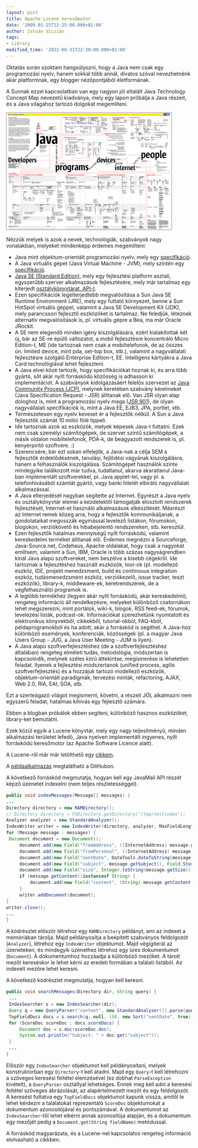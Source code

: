 ```yaml
---
layout: post
title: Apache Lucene keresőmotor
date: '2009-01-25T12:25:00.006+01:00'
author: István Viczián
tags:
- Library
modified_time: '2022-08-31T22:30:00.000+02:00'
---
```


Oktatás során szoktam hangsúlyozni, hogy a Java nem csak egy
programozási nyelv, hanem sokkal több annál, divatos szóval nevezhetnénk
akár platformnak, egy blogger nézőpontjából életformának.

A Sunnak ezzel kapcsolatban van egy nagyon jól eltalált Java
Technology Concept
Map nevezetű kiadványa,
mely egy lapon próbálja a Java részeit, és a Java világához tartozó
dolgokat megemlíteni.

![Java Technology Concept Map](/artifacts/posts/2009-01-25-apache-lucene-keresomotor/java_map.png)

Nézzük melyek is azok a nevek, technológiák, szabványok nagy vonalakban,
melyeket mindenképp érdemes megemlíteni:

-   Java mint objektum-orientált programozási nyelv, mely egy
    [specifikáció](https://docs.oracle.com/javase/specs/).
-   A Java virtuális gépet (Java Virtual Machine - JVM), mely szintén
    egy [specifikáció](https://docs.oracle.com/javase/specs/).
-   [Java SE (Standard Edition)](https://docs.oracle.com/javase/6/docs/),
    mely egy fejlesztési platform asztali, egyszerűbb szerver
    alkalmazások fejlesztésére, mely már tartalmaz egy kiterjedt
    [osztálykönyvtárat,
    API-t](https://docs.oracle.com/javase/6/docs/api/index.html).
-   Ezen specifikációk legelterjedtebb megvalósítása a Sun Java SE
    Runtime Environment (JRE), mely egy futtató környezet, benne a Sun
    HotSpot virtuális géppel, valamint a Java SE Development Kit (JDK),
    mely parancssori fejlesztő eszközöket is tartalmaz. Ne feledjük,
    léteznek alternatív megvalósítások is, pl. virtuális gépre a Bea, ma
    már Oracle JRockit.
-   A SE nem elegendő minden igény kiszolgálására, ezért kialakítottak
    két új, bár az SE-re épülő változatot, a mobil fejlesztésre
    koncentráló Micro Edition-t, ME (ide tartoznak nem csak a
    mobiltelefonok, de az összes ún. limited device, mint pda, set-top
    box, stb.), valamint a nagyvállalati fejlesztésre szolgáló
    Enterprise Edition-t, EE. Intelligens kártyákra a Java Card
    technológiával lehet fejleszteni.
-   A Java elvei közé tartozik, hogy specifikációkat hoznak ki, és arra
    több gyártó, sőt akár nyílt forráskódú közösség is adhasson ki
    implementációt. A szabványok kidolgázásáért felelős szervezet az
    [Java Community Process (JCP)](https://jcp.org/en/home/index),
    melynek keretében szabvány kérelmeket (Java Specification Request -
    JSR) állítanak elő. Van JSR olyan alap dologhoz is, mint a
    programozási nyelv maga ([JSR
    901](https://jcp.org/en/jsr/detail?id=901)), de olyan nagyvállalati
    specifikációk is, mint a Java EE, EJB3, JPA, portlet, stb.
-   Természetesen egy nyelv keveset ér a fejlesztők nélkül. A Sun a Java
    fejlesztők számát 10 millió fölé tippeli.
-   Ide tartoznak azok az eszközök, melyek képesek Java-t futtatni. Ezek
    nem csak személyi számítógépek, de szerver szintű számítógépek, a
    másik oldalon mobiltelefonok, PDA-k, de beágyazott rendszerek is,
    pl. kenyérpirító szoftvere. :)
-   Szerencsére, bár ezt sokan elfelejtik, a Java-nak a célja SEM a
    fejlesztők érdeklődésének, tanulási, fejlődési vágyának
    kiszolgálásra, hanem a felhasználók kiszolgálása. Számítógépet
    használók szinte mindegyike találkozott már tudva, tudatlanul,
    akarva akaratlanul Java-ban implementált szoftverekkel, pl. Java
    applet-tel, vagy pl. a telefonhívásából számlát gyártó, vagy banki
    hitelét elbíráló nagyvállalati alkalmazással.
-   A Java elterjedését nagyban segítette az Internet. Egyrészt a Java
    nyelv és osztálykönyvtár elemei a kezdetektől támogatják elosztott
    rendszerek fejlesztését, Internet-et használó alkalmazások
    elkészítését. Másrészt az Internet remek közeg arra, hogy a
    fejlesztők kommunikáljanak, a gondolataikat megosszák egymással
    levelező listákon, fórumokon, blogokon, verziókövető és
    hibabejelentő rendszereken, stb. keresztül.
-   Ezen fejlesztők hatalmas mennyiségű nyílt forráskódú, valamint
    kereskedelmi terméket állítanak elő. Érdemes megnézni a Sourceforge,
    Java-Source.net, Codehaus, Apache oldalakat, hogy csak a nagyokat
    említsem, valamint a Sun, IBM, Oracle is több százas nagyságrendben
    kínál Java alapú szoftvereket, nem beszélve a kisebb cégekről. Ide
    tartoznak a fejlesztéshez használt eszközök, tool-ok (pl. modellező
    eszköz, IDE, projekt menedzsment, build és continouus integration
    eszköz, tudásmenedzsment eszköz, verziókezelő, issue tracker, teszt
    eszközök), library-k, middleware-ek, keretrendszerek, de a
    végfelhasználói programok is.
-   A legtöbb termékhez (legyen akár nyílt forráskódú, akár
    kereskedelmi), rengeteg információ áll rendelkezésre, melyeket
    különböző csatornákon lehet megszerezni, mint portálok, wiki-k,
    blogok, RSS feed-ek, fórumok, levelezési listák, podcast-ok.
    Információkat szerezhetünk nyomtatott és elektronikus könyvekből,
    cikkekből, tutorial-okból, FAQ-kból, példaprogramokból és ha adott,
    akár a forráskód is segíthet. A Java-hoz különböző események,
    konferenciák, közösségek (pl. a magyar Java Users Group - JUG, a
    Java User Meeting - JUM is ilyen).
-   A Java alapú szoftverfejlesztéshez (de a szoftverfejlesztéshez
    általában) rengeteg elméleti tudás, metodológia, módszertan is
    kapcsolódik, melynek széles körű áttekintse, megismerése is
    lehetetlen feladat. Ilyenek a fejlesztési módszertanok (unified
    process, agilis szoftverfejlesztés) és a hozzájuk tartozó modellező
    eszközök, objektum-orientált paradigmák, tervezési minták,
    refactoring, AJAX, Web 2.0, RIA, EAI, SOA, stb.

Ezt a szerteágazó világot megismerni, követni, a részeit JÓL alkalmazni
nem egyszerű feladat, hatalmas kihívás egy fejlesztő számára.

Ebben a blogban próbálok ebben segíteni, különböző hasznos eszközöket,
library-ket bemutatni.

Ezek közül egyik a Lucene könyvtár, mely egy nagy teljesítményű, minden
alkalmazási területet lefedő, Java nyelven implementált ingyenes, nyílt
forráskódú keresőmotor (az Apache Software Licence alatt).

A Lucene-ről már már letölthető egy [cikkem](/artifacts/lucene.pdf).

A [példaalkalmazás](https://github.com/vicziani/jtechlog-lucene) megtalálható a GitHubon.

A következő forráskód megmutatja, hogyan kell
egy JavaMail API részét képző üzenetet indexelni (nem teljes
részletességgel).

```java
public void indexMessages(Message[] messages) {
...
Directory directory = new RAMDirectory();
// Directory directory = FSDirectory.getDirectory("/tmp/testindex");
Analyzer analyzer = new StandardAnalyzer();
IndexWriter writer = new IndexWriter(directory, analyzer, MaxFieldLength.UNLIMITED);
for (Message message : messages) {
 Document document = new Document();
     document.add(new Field("fromAddress", ((InternetAddress) message.getFrom()[0]).getAddress(), Field.Store.YES, Field.Index.NOT_ANALYZED));
     document.add(new Field("fromPersonal", ((InternetAddress) message.getFrom()[0]).getPersonal(), Field.Store.YES, Field.Index.NOT_ANALYZED));
     document.add(new Field("sentDate", DateTools.dateToString(message.getSentDate(), DateTools.Resolution.MINUTE), Field.Store.YES, Field.Index.NOT_ANALYZED));
     document.add(new Field("subject", message.getSubject(), Field.Store.YES, Field.Index.ANALYZED));
     document.add(new Field("size", Integer.toString(message.getSize()), Field.Store.YES, Field.Index.NO));
     if (message.getContent()instanceof String) {
         document.add(new Field("content", (String) message.getContent(), Field.Store.NO, Field.Index.ANALYZED));
     }
     writer.addDocument(document);
}
writer.close();
...
}
```

A kódrészlet először létrehoz egy `RAMDirectory` példányt, ami az indexet a
memóriában tárolja. Majd példányosítja a beépített szabványos
feldolgozót (`Analyzer`), létrehoz egy `IndexWriter` objektumot. Majd
végigiterál az üzeneteken, és mindegyik üzenethez létrehoz egy üres
dokumentumot (`Document`). A dokumentumhoz hozzáadja a különböző mezőket.
A tárolt mezőt kereséskor le lehet kérni az eredeti formában a találati
listából. Az indexelt mezőre lehet keresni.

A következő kódrészlet megmutatja, hogyan kell keresni.

```java
public void searchMessages(Directory dir, String query) {
 ...
 IndexSearcher s = new IndexSearcher(dir);
 Query q = new QueryParser("content", new StandardAnalyzer()).parse(query);
 TopFieldDocs docs = s.search(q, null, 100, new Sort("sentDate", true));
 for (ScoreDoc scoreDoc : docs.scoreDocs) {
     Document doc = s.doc(scoreDoc.doc);
     System.out.println("Subject: " + doc.get("subject"));
 }
 ...
}
```

Először egy `IndexSearcher` objektumot kell példányosítani, melyek
konstruktorban egy `Directory`-t kell átadni. Majd egy `Query`-t kell
létrehozni a szöveges keresési feltétel elemzésével (ez dobhat
`ParseException` kivételt), a `QueryParser` osztállyal lehetséges. Ennek meg
kell adni a keresési feltétel szöveges ábrázolását, az alapértelmezett
mezőt és egy feldolgozót. A keresést futtatva egy `TopFieldDocs`
objektumot kapunk vissza, amitől le lehet kérdezni a találatokat
reprezentáló `ScoreDoc` objektumokat a dokumentum azonosítójával és
pontszámával. A dokumentumot az `IndexSearcher`-től lehet elkérni annak
azonosítója alapján, és a dokumentum egy mezőjét pedig a
`Document.get(String fieldName)` metódussal.

A forráskód magyarázata, és a Lucene-nel kapcsolatos rengeteg információ
elolvasható a cikkben.
